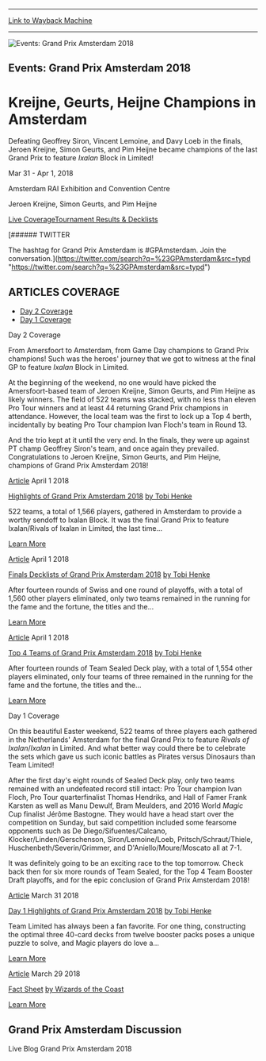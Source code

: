 
---
[Link to Wayback Machine](https://web.archive.org/web/20200527212328/https://magic.wizards.com/en/events/coverage/gpams18)

[_metadata_:generator]:- "Drupal 7 (http://drupal.org)"
[_metadata_:node]:- "1262291"
[_metadata_:source]:- "div-block-system-main"
[_metadata_:title]:- "Grand Prix Amsterdam 2018"
[_metadata_:wayback_capture_timestamp]:- "2020-05-27 21:23:28"
[_metadata_:wayback_raw_url]:- "https://web.archive.org/web/20200527212328id_/https://magic.wizards.com/en/events/coverage/gpams18"
[_metadata_:wayback_url]:- "https://magic.wizards.com/en/events/coverage/gpams18"
---










![Events: Grand Prix Amsterdam 2018](https://media.magic.wizards.com/gpams18-trophy.jpg)




Events: Grand Prix Amsterdam 2018
---------------------------------


Kreijne, Geurts, Heijne Champions in Amsterdam
==============================================




Defeating Geoffrey Siron, Vincent Lemoine, and Davy Loeb in the finals, Jeroen Kreijne, Simon Geurts, and Pim Heijne became champions of the last Grand Prix to feature *Ixalan* Block in Limited!






Mar 31 - Apr 1, 2018


Amsterdam RAI Exhibition and Convention Centre



Jeroen Kreijne, Simon Geurts, and Pim Heijne













[Live Coverage](/en/events/coverage/gpams18)[Tournament Results & Decklists](/en/events/coverage/gpams18/tournament-results) 






[###### TWITTER


The hashtag for Grand Prix Amsterdam is #GPAmsterdam. Join the conversation.](https://twitter.com/search?q=%23GPAmsterdam&src=typd "https://twitter.com/search?q=%23GPAmsterdam&src=typd")



ARTICLES COVERAGE
-----------------




* [Day 2 Coverage](#tabs-0)
* [Day 1 Coverage](#tabs-1)


Day 2 Coverage



From Amersfoort to Amsterdam, from Game Day champions to Grand Prix champions! Such was the heroes' journey that we got to witness at the final GP to feature *Ixalan* Block in Limited.


At the beginning of the weekend, no one would have picked the Amersfoort-based team of Jeroen Kreijne, Simon Geurts, and Pim Heijne as likely winners. The field of 522 teams was stacked, with no less than eleven Pro Tour winners and at least 44 returning Grand Prix champions in attendance. However, the local team was the first to lock up a Top 4 berth, incidentally by beating Pro Tour champion Ivan Floch's team in Round 13.


And the trio kept at it until the very end. In the finals, they were up against PT champ Geoffrey Siron's team, and once again they prevailed. Congratulations to Jeroen Kreijne, Simon Geurts, and Pim Heijne, champions of Grand Prix Amsterdam 2018!








[Article](/en/events/coverage/gpams18/top-moments-2018-04-01)
 April 1 2018 


[Highlights of Grand Prix Amsterdam 2018](/en/events/coverage/gpams18/top-moments-2018-04-01)
[by Tobi Henke](/en/events/coverage/gpams18/top-moments-2018-04-01)

522 teams, a total of 1,566 players, gathered in Amsterdam to provide a worthy sendoff to Ixalan Block. It was the final Grand Prix to feature Ixalan/Rivals of Ixalan in Limited, the last time...


[Learn More](/en/events/coverage/gpams18/top-moments-2018-04-01)










[Article](/en/events/coverage/gpams18/finals-decklists-2018-04-01)
 April 1 2018 


[Finals Decklists of Grand Prix Amsterdam 2018](/en/events/coverage/gpams18/finals-decklists-2018-04-01)
[by Tobi Henke](/en/events/coverage/gpams18/finals-decklists-2018-04-01)

After fourteen rounds of Swiss and one round of playoffs, with a total of 1,560 other players eliminated, only two teams remained in the running for the fame and the fortune, the titles and the...


[Learn More](/en/events/coverage/gpams18/finals-decklists-2018-04-01)










[Article](/en/events/coverage/gpams18/top-4-teams-2018-04-01)
 April 1 2018 


[Top 4 Teams of Grand Prix Amsterdam 2018](/en/events/coverage/gpams18/top-4-teams-2018-04-01)
[by Tobi Henke](/en/events/coverage/gpams18/top-4-teams-2018-04-01)

After fourteen rounds of Team Sealed Deck play, with a total of 1,554 other players eliminated, only four teams of three remained in the running for the fame and the fortune, the titles and the...


[Learn More](/en/events/coverage/gpams18/top-4-teams-2018-04-01)











Day 1 Coverage



On this beautiful Easter weekend, 522 teams of three players each gathered in the Netherlands' Amsterdam for the final Grand Prix to feature *Rivals of Ixalan*/*Ixalan* in Limited. And what better way could there be to celebrate the sets which gave us such iconic battles as Pirates versus Dinosaurs than Team Limited!


After the first day's eight rounds of Sealed Deck play, only two teams remained with an undefeated record still intact: Pro Tour champion Ivan Floch, Pro Tour quarterfinalist Thomas Hendriks, and Hall of Famer Frank Karsten as well as Manu Dewulf, Bram Meulders, and 2016 World *Magic* Cup finalist Jérôme Bastogne. They would have a head start over the competition on Sunday, but said competition included some fearsome opponents such as De Diego/Sifuentes/Calcano, Klocker/Linden/Gerschenson, Siron/Lemoine/Loeb, Pritsch/Schraut/Thiele, Huschenbeth/Severin/Grimmer, and D'Aniello/Moure/Moscato all at 7-1.


It was definitely going to be an exciting race to the top tomorrow. Check back then for six more rounds of Team Sealed, for the Top 4 Team Booster Draft playoffs, and for the epic conclusion of Grand Prix Amsterdam 2018!








[Article](/en/events/coverage/gpams18/day-1-highlights-2018-03-31)
 March 31 2018 


[Day 1 Highlights of Grand Prix Amsterdam 2018](/en/events/coverage/gpams18/day-1-highlights-2018-03-31)
[by Tobi Henke](/en/events/coverage/gpams18/day-1-highlights-2018-03-31)

Team Limited has always been a fan favorite. For one thing, constructing the optimal three 40-card decks from twelve booster packs poses a unique puzzle to solve, and Magic players do love a...


[Learn More](/en/events/coverage/gpams18/day-1-highlights-2018-03-31)










[Article](/en/events/coverage/gpams18/fact-sheet)
 March 29 2018 


[Fact Sheet](/en/events/coverage/gpams18/fact-sheet)
[by Wizards of the Coast](/en/events/coverage/gpams18/fact-sheet)


[Learn More](/en/events/coverage/gpams18/fact-sheet)















Grand Prix Amsterdam Discussion
-------------------------------


Live Blog Grand Prix Amsterdam 2018
 








